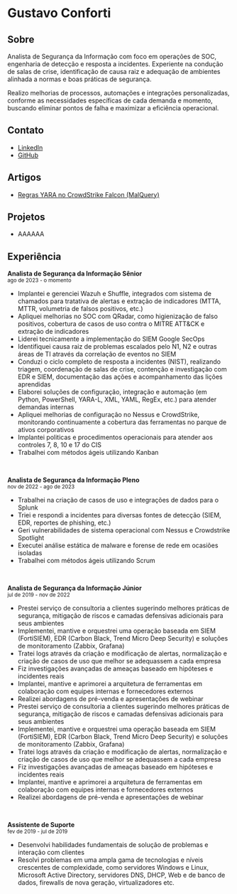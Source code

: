 Gustavo Conforti
=============

Sobre
-------

Analista de Segurança da Informação com foco em operações de SOC, engenharia de detecção e resposta a incidentes. Experiente na condução de salas de crise, identificação de causa raiz e adequação de ambientes alinhada a normas e boas práticas de segurança.

Realizo melhorias de processos, automações e integrações personalizadas, conforme as necessidades específicas de cada demanda e momento, buscando eliminar pontos de falha e maximizar a eficiência operacional.

Contato
-------

   * [LinkedIn](https://www.linkedin.com/in/gustavoconforti)
   * [GitHub](https://github.com/gustavoconforti)

Artigos
------

   * [Regras YARA no CrowdStrike Falcon (MalQuery)](artigos/regras-yara-falcon/index.md)

Projetos
------

   * AAAAAA

Experiência
------
**Analista de Segurança da Informação Sênior**\
<sup>ago de 2023 - o momento</sup>

   * Implantei e gerenciei Wazuh e Shuffle, integrados com sistema de chamados para tratativa de alertas e extração de indicadores (MTTA, MTTR, volumetria de falsos positivos, etc.) 
   * Apliquei melhorias no SOC com QRadar, como higienização de falso positivos, cobertura de casos de uso contra o MITRE ATT&CK e extração de indicadores
   * Liderei tecnicamente a implementação do SIEM Google SecOps
   * Identifiquei causa raiz de problemas escalados pelo N1, N2 e outras áreas de TI através da correlação de eventos no SIEM
   * Conduzi o ciclo completo de resposta a incidentes (NIST), realizando triagem, coordenação de salas de crise, contenção e investigação com EDR e SIEM, documentação das ações e acompanhamento das lições aprendidas
   * Elaborei soluções de configuração, integração e automação (em Python, PowerShell, YARA-L, XML, YAML, RegEx, etc.) para atender demandas internas
   * Apliquei melhorias de configuração no Nessus e CrowdStrike, monitorando continuamente a cobertura das ferramentas no parque de ativos corporativos
   * Implantei politicas e procedimentos operacionais para atender aos controles 7, 8, 10 e 17 do CIS
   * Trabalhei com métodos ágeis utilizando Kanban

<br>
    
**Analista de Segurança da Informação Pleno**\
<sup>nov de 2022 - ago de 2023</sup>

   * Trabalhei na criação de casos de uso e integrações de dados para o Splunk
   * Triei e respondi a incidentes para diversas fontes de detecção (SIEM, EDR, reportes de phishing, etc.)
   * Geri vulnerabilidades de sistema operacional com Nessus e Crowdstrike Spotlight
   * Executei análise estática de malware e forense de rede em ocasiões isoladas
   * Trabalhei com métodos ágeis utilizando Scrum
    
<br>

**Analista de Segurança da Informação Júnior**\
<sup>jul de 2019 - nov de 2022</sup>
    
   * Prestei serviço de consultoria a clientes sugerindo melhores práticas de segurança, mitigação de riscos e camadas defensivas adicionais para seus ambientes
   * Implementei, mantive e orquestrei uma operação baseada em SIEM (FortiSIEM), EDR (Carbon Black, Trend Micro Deep Security) e soluções de monitoramento (Zabbix, Grafana)
   * Tratei logs através da criação e modificação de alertas, normalização e criação de casos de uso que melhor se adequassem a cada empresa
   * Fiz investigações avançadas de ameaças baseado em hipóteses e incidentes reais
   * Implantei, mantive e aprimorei a arquitetura de ferramentas em colaboração com equipes internas e fornecedores externos
   * Realizei abordagens de pré-venda e apresentações de webinar
   * Prestei serviço de consultoria a clientes sugerindo melhores práticas de segurança, mitigação de riscos e camadas defensivas adicionais para seus ambientes 
   * Implementei, mantive e orquestrei uma operação baseada em SIEM (FortiSIEM), EDR (Carbon Black, Trend Micro Deep Security) e soluções de monitoramento (Zabbix, Grafana) 
   * Tratei logs através da criação e modificação de alertas, normalização e criação de casos de uso que melhor se adequassem a cada empresa 
   * Fiz investigações avançadas de ameaças baseado em hipóteses e incidentes reais 
   * Implantei, mantive e aprimorei a arquitetura de ferramentas em colaboração com equipes internas e fornecedores externos 
   * Realizei abordagens de pré-venda e apresentações de webinar 

<br>

**Assistente de Suporte**\
<sup>fev de 2019 - jul de 2019</sup>

   * Desenvolvi habilidades fundamentais de solução de problemas e interação com clientes
   * Resolvi problemas em uma ampla gama de tecnologias e níveis crescentes de complexidade, como servidores Windows e Linux, Microsoft Active Directory, servidores DNS, DHCP, Web e de banco de dados, firewalls de nova geração, virtualizadores etc.

